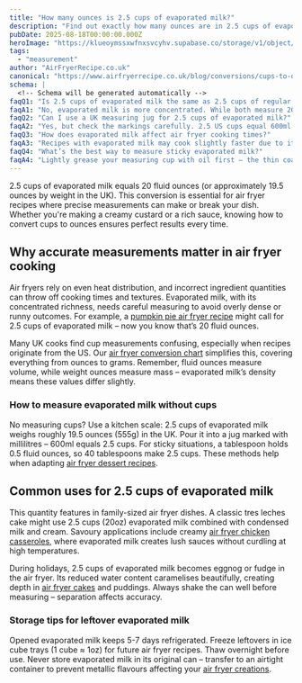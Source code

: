 ```yaml
---
title: "How many ounces is 2.5 cups of evaporated milk?"
description: "Find out exactly how many ounces are in 2.5 cups of evaporated milk with our easy UK conversion guide. Perfect for air fryer recipes!"
pubDate: 2025-08-18T00:00:00.000Z
heroImage: "https://klueoymssxwfnxsvcyhv.supabase.co/storage/v1/object/public/Shmucket/how-many-ounces-is-2-5-cups-evaporated-milk.webp"
tags:
  - "measurement"
author: "AirFryerRecipe.co.uk"
canonical: "https://www.airfryerrecipe.co.uk/blog/conversions/cups-to-ounces/how-many-ounces-is-2-5-cups-evaporated-milk"
schema: |
  <!-- Schema will be generated automatically -->
faqQ1: "Is 2.5 cups of evaporated milk the same as 2.5 cups of regular milk in ounces?"
faqA1: "No, evaporated milk is more concentrated. While both measure 20 fluid ounces per 2.5 cups, evaporated milk weighs slightly more (about 19.5oz by weight vs 15oz for regular milk) due to its reduced water content. This density difference matters in air fryer baking."
faqQ2: "Can I use a UK measuring jug for 2.5 cups of evaporated milk?"
faqA2: "Yes, but check the markings carefully. 2.5 US cups equal 600ml in a UK jug. Some UK jugs show both metric and imperial measurements – look for the 600ml line rather than trying to convert fluid ounces, as US and UK fluid ounces differ slightly."
faqQ3: "How does evaporated milk affect air fryer cooking times?"
faqA3: "Recipes with evaporated milk may cook slightly faster due to its sugar content caramelising under heat. When substituting 2.5 cups (20oz) evaporated milk for regular milk, reduce temperature by 5°C and check doneness 2-3 minutes early to prevent over-browning."
faqQ4: "What’s the best way to measure sticky evaporated milk?"
faqA4: "Lightly grease your measuring cup with oil first – the thin coating helps the milk slide out cleanly. For 2.5 cups, use a large liquid measuring cup with a pour spout. Alternatively, weigh it: 2.5 cups should be 555g on a kitchen scale."
---
```

<p>2.5 cups of evaporated milk equals 20 fluid ounces (or approximately 19.5 ounces by weight in the UK). This conversion is essential for air fryer recipes where precise measurements can make or break your dish. Whether you're making a creamy custard or a rich sauce, knowing how to convert cups to ounces ensures perfect results every time.</p>

<h2>Why accurate measurements matter in air fryer cooking</h2>  
<p>Air fryers rely on even heat distribution, and incorrect ingredient quantities can throw off cooking times and textures. Evaporated milk, with its concentrated richness, needs careful measuring to avoid overly dense or runny outcomes. For example, a <a href=https://www.airfryerrecipe.co.uk/recipes>pumpkin pie air fryer recipe</a> might call for 2.5 cups of evaporated milk – now you know that’s 20 fluid ounces.</p>  
<p>Many UK cooks find cup measurements confusing, especially when recipes originate from the US. Our <a href=https://www.airfryerrecipe.co.uk/air-fryer-conversion-chart>air fryer conversion chart</a> simplifies this, covering everything from ounces to grams. Remember, fluid ounces measure volume, while weight ounces measure mass – evaporated milk’s density means these values differ slightly.</p>

<h3>How to measure evaporated milk without cups</h3>  
<p>No measuring cups? Use a kitchen scale: 2.5 cups of evaporated milk weighs roughly 19.5 ounces (555g) in the UK. Pour it into a jug marked with millilitres – 600ml equals 2.5 cups. For sticky situations, a tablespoon holds 0.5 fluid ounces, so 40 tablespoons make 2.5 cups. These methods help when adapting <a href=https://www.airfryerrecipe.co.uk/recipe-category/dessert>air fryer dessert recipes</a>.</p>

<h2>Common uses for 2.5 cups of evaporated milk</h2>  
<p>This quantity features in family-sized air fryer dishes. A classic tres leches cake might use 2.5 cups (20oz) evaporated milk combined with condensed milk and cream. Savoury applications include creamy <a href=https://www.airfryerrecipe.co.uk/recipe-category/chicken>air fryer chicken casseroles</a>, where evaporated milk creates lush sauces without curdling at high temperatures.</p>  
<p>During holidays, 2.5 cups of evaporated milk becomes eggnog or fudge in the air fryer. Its reduced water content caramelises beautifully, creating depth in <a href=https://www.airfryerrecipe.co.uk/recipe-category/cakes>air fryer cakes</a> and puddings. Always shake the can well before measuring – separation affects accuracy.</p>

<h3>Storage tips for leftover evaporated milk</h3>  
<p>Opened evaporated milk keeps 5-7 days refrigerated. Freeze leftovers in ice cube trays (1 cube ≈ 1oz) for future air fryer recipes. Thaw overnight before use. Never store evaporated milk in its original can – transfer to an airtight container to prevent metallic flavours affecting your <a href=https://www.airfryerrecipe.co.uk>air fryer creations</a>.</p>
